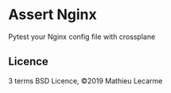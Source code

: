 Assert Nginx
============

Pytest your Nginx config file with crossplane

Licence
-------

3 terms BSD Licence, ©2019 Mathieu Lecarme
